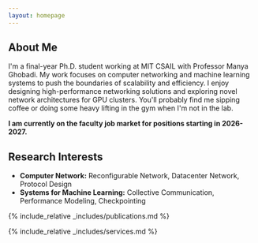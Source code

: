 ```yaml
---
layout: homepage
---
```


## About Me

I'm a final-year Ph.D. student working at MIT CSAIL with Professor Manya Ghobadi. My work focuses on computer networking and machine learning systems to push the boundaries of scalability and efficiency. I enjoy designing high-performance networking solutions and exploring novel network architectures for GPU clusters. You'll probably find me sipping coffee or doing some heavy lifting in the gym when I'm not in the lab.

**I am currently on the faculty job market for positions starting in 2026-2027.**

## Research Interests

- **Computer Network:** Reconfigurable Network, Datacenter Network, Protocol Design
- **Systems for Machine Learning:** Collective Communication, Performance Modeling, Checkpointing

<!-- ## News

- **[Feb. 2020]** Our paper about incremental learning is accepted to CVPR 2020.
- **[Feb. 2020]** We will host the ACM Multimedia Asia 2020 conference in Singapore!
- **[Sept. 2019]** Our paper about few-shot learning is accepted to NeurIPS 2019.
- **[Mar. 2019]** Our paper about few-shot learning is accepted to CVPR 2019. -->

{% include_relative _includes/publications.md %}

{% include_relative _includes/services.md %}
